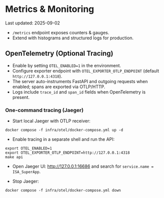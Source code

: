 # Metrics & Monitoring
Last updated: 2025-09-02

- `/metrics` endpoint exposes counters & gauges.
- Extend with histograms and structured logs for production.

## OpenTelemetry (Optional Tracing)

- Enable by setting `OTEL_ENABLED=1` in the environment.
- Configure exporter endpoint with `OTEL_EXPORTER_OTLP_ENDPOINT` (default `http://127.0.0.1:4318`).
- The server auto-instruments FastAPI and outgoing requests when enabled; spans are exported via OTLP/HTTP.
- Logs include `trace_id` and `span_id` fields when OpenTelemetry is present.

### One-command tracing (Jaeger)

- Start local Jaeger with OTLP receiver:

```
docker compose -f infra/otel/docker-compose.yml up -d
```

- Enable tracing in a separate shell and run the API:

```
export OTEL_ENABLED=1
export OTEL_EXPORTER_OTLP_ENDPOINT=http://127.0.0.1:4318
make api
```

- Open Jaeger UI: http://127.0.0.1:16686 and search for `service.name = ISA_SuperApp`.

- Stop Jaeger:

```
docker compose -f infra/otel/docker-compose.yml down
```
